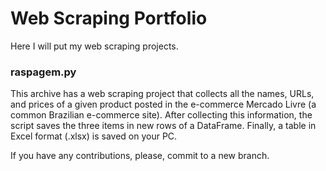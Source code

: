 # Web Scraping Portfolio
Here I will put my web scraping projects.

### raspagem.py 
This archive has a web scraping project that collects all the names, URLs, and prices of a given product posted in the e-commerce Mercado Livre (a common Brazilian e-commerce site). After collecting this information, the script saves the three items in new rows of a DataFrame. Finally, a table in Excel format (.xlsx) is saved on your PC.

If you have any contributions, please, commit to a new branch.
